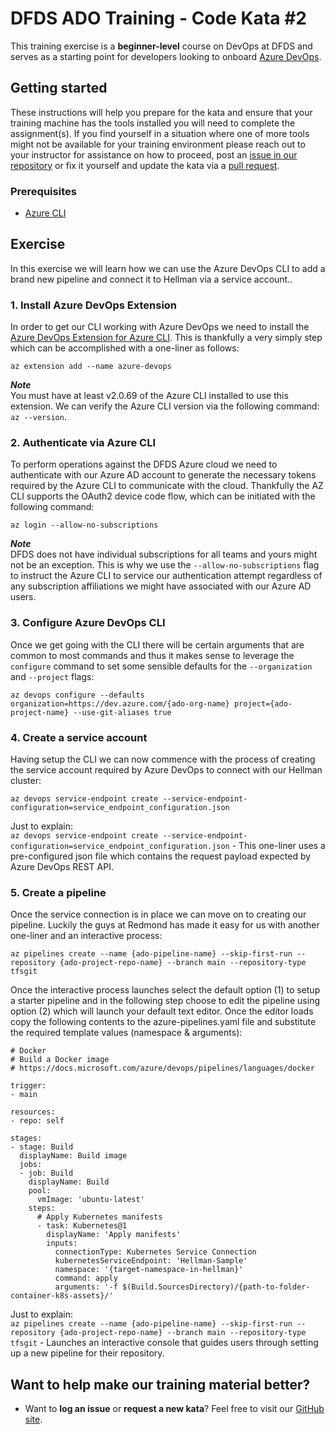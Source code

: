 DFDS ADO Training - Code Kata #2
======================================

This training exercise is a **beginner-level** course on DevOps at DFDS and serves as a starting point for developers looking to onboard [Azure DevOps](https://dev.azure.com/dfds).

## Getting started
These instructions will help you prepare for the kata and ensure that your training machine has the tools installed you will need to complete the assignment(s). If you find yourself in a situation where one of more tools might not be available for your training environment please reach out to your instructor for assistance on how to proceed, post an [issue in our repository](https://github.com/dfds/dojo/issues) or fix it yourself and update the kata via a [pull request](https://github.com/dfds/dojo/pulls).

### Prerequisites
* [Azure CLI](https://docs.microsoft.com/en-us/cli/azure/install-azure-cli)

## Exercise
In this exercise we will learn how we can use the Azure DevOps CLI to add a brand new pipeline and connect it to Hellman via a service account..

### 1. Install Azure DevOps Extension
In order to get our CLI working with Azure DevOps we need to install the [Azure DevOps Extension for Azure CLI](https://github.com/Azure/azure-devops-cli-extension). This is thankfully a very simply step which can be accomplished with a one-liner as follows:

```
az extension add --name azure-devops
```

***Note*** <br/>
You must have at least v2.0.69 of the Azure CLI installed to use this extension. We can verify the Azure CLI version via the following command: `az --version`.

### 2. Authenticate via Azure CLI
To perform operations against the DFDS Azure cloud we need to authenticate with our Azure AD account to generate the necessary tokens required by the Azure CLI to communicate with the cloud. Thankfully the AZ CLI supports the OAuth2 device code flow, which can be initiated with the following command:

```
az login --allow-no-subscriptions
```

***Note*** <br/>
DFDS does not have individual subscriptions for all teams and yours might not be an exception. This is why we use the `--allow-no-subscriptions` flag to instruct the Azure CLI to service our authentication attempt regardless of any subscription affiliations we might have associated with our Azure AD users.

### 3. Configure Azure DevOps CLI
Once we get going with the CLI there will be certain arguments that are common to most commands and thus it makes sense to leverage the `configure` command to set some sensible defaults for the `--organization` and `--project` flags:

```
az devops configure --defaults organization=https://dev.azure.com/{ado-org-name} project={ado-project-name} --use-git-aliases true
```

### 4. Create a service account
Having setup the CLI we can now commence with the process of creating the service account required by Azure DevOps to connect with our Hellman cluster: 

```
az devops service-endpoint create --service-endpoint-configuration=service_endpoint_configuration.json
```

Just to explain: <br/>
`az devops service-endpoint create --service-endpoint-configuration=service_endpoint_configuration.json` - This one-liner uses a pre-configured json file which contains the request payload expected by Azure DevOps REST API.

### 5. Create a pipeline
Once the service connection is in place we can move on to creating our pipeline. Luckily the guys at Redmond has made it easy for us with another one-liner and an interactive process:

```
az pipelines create --name {ado-pipeline-name} --skip-first-run --repository {ado-project-repo-name} --branch main --repository-type tfsgit
```

Once the interactive process launches select the default option (1) to setup a starter pipeline and in the following step choose to edit the pipeline using option (2) which will launch your default text editor. Once the editor loads copy the following contents to the azure-pipelines.yaml file and substitute the required template values (namespace & arguments):

```
# Docker
# Build a Docker image 
# https://docs.microsoft.com/azure/devops/pipelines/languages/docker

trigger:
- main

resources:
- repo: self

stages:
- stage: Build
  displayName: Build image
  jobs:  
  - job: Build
    displayName: Build
    pool:
      vmImage: 'ubuntu-latest'
    steps:
      # Apply Kubernetes manifests
      - task: Kubernetes@1
        displayName: 'Apply manifests'
        inputs:
          connectionType: Kubernetes Service Connection
          kubernetesServiceEndpoint: 'Hellman-Sample'
          namespace: '{target-namespace-in-hellman}'
          command: apply
          arguments: '-f $(Build.SourcesDirectory)/{path-to-folder-container-k8s-assets}/'
```

Just to explain: <br/>
`az pipelines create --name {ado-pipeline-name} --skip-first-run --repository {ado-project-repo-name} --branch main --repository-type tfsgit` - Launches an interactive console that guides users through setting up a new pipeline for their repository.

## Want to help make our training material better?
 * Want to **log an issue** or **request a new kata**? Feel free to visit our [GitHub site](https://github.com/dfds/dojo/issues).
